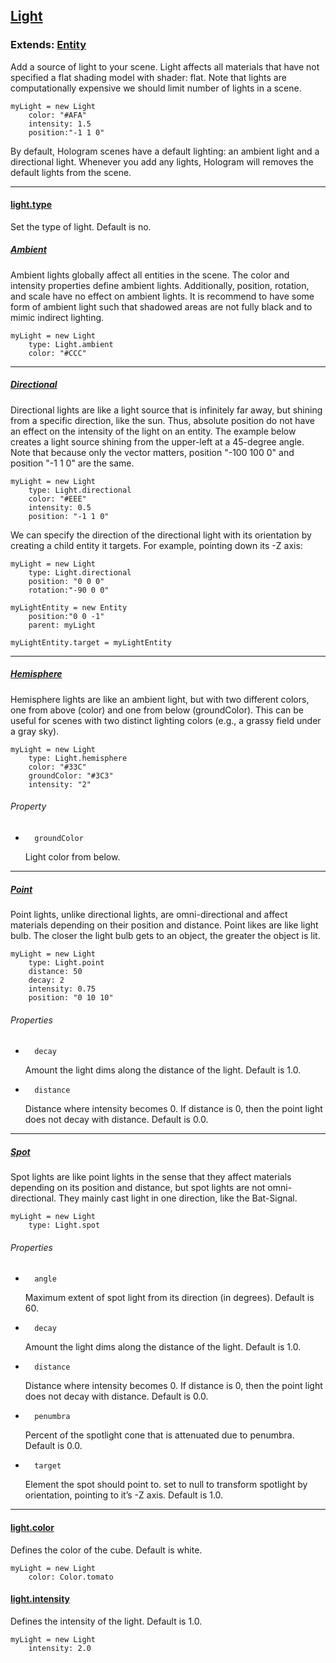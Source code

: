 ## [Light](#light)

### Extends: [Entity](#entity)

Add a source of light to your scene. Light affects all materials that have not specified a flat shading model with shader: flat. Note that lights are computationally expensive we should limit number of lights in a scene.

	myLight = new Light
		color: "#AFA"
		intensity: 1.5
		position:"-1 1 0"

By default, Hologram scenes have a default lighting: an ambient light and a directional light. Whenever you add any lights, Hologram will removes the default lights from the scene.

-------------------------------------------------------

#### [light.type](#light-type) *<string>*
Set the type of light. Default is no.

##### [Ambient](#light-type-ambient)
Ambient lights globally affect all entities in the scene. The color and intensity properties define ambient lights. Additionally, position, rotation, and scale have no effect on ambient lights. It is recommend to have some form of ambient light such that shadowed areas are not fully black and to mimic indirect lighting.

	myLight = new Light
		type: Light.ambient
		color: "#CCC"

-------------------------------------------------------

##### [Directional](#light-type-directional)
Directional lights are like a light source that is infinitely far away, but shining from a specific direction, like the sun. Thus, absolute position do not have an effect on the intensity of the light on an entity. The example below creates a light source shining from the upper-left at a 45-degree angle. Note that because only the vector matters, position "-100 100 0" and position "-1 1 0" are the same.

	myLight = new Light
		type: Light.directional
		color: "#EEE"
		intensity: 0.5
		position: "-1 1 0"

We can specify the direction of the directional light with its orientation by creating a child entity it targets. For example, pointing down its -Z axis:

	myLight = new Light
		type: Light.directional
		position: "0 0 0"
		rotation:"-90 0 0"

	myLightEntity = new Entity
		position:"0 0 -1"
		parent: myLight

	myLightEntity.target = myLightEntity

-------------------------------------------------------

##### [Hemisphere](#light-type-hemisphere)
Hemisphere lights are like an ambient light, but with two different colors, one from above (color) and one from below (groundColor). This can be useful for scenes with two distinct lighting colors (e.g., a grassy field under a gray sky).

	myLight = new Light
		type: Light.hemisphere
		color: "#33C"
		groundColor: "#3C3"
		intensity: "2"

###### Property
*
		groundColor
	Light color from below.

-------------------------------------------------------

##### [Point](#light-type-point)
Point lights, unlike directional lights, are omni-directional and affect materials depending on their position and distance. Point likes are like light bulb. The closer the light bulb gets to an object, the greater the object is lit.

	myLight = new Light
		type: Light.point
		distance: 50
		decay: 2
		intensity: 0.75
		position: "0 10 10"

###### Properties
*
		decay
	Amount the light dims along the distance of the light. Default is 1.0.
*
		distance
	Distance where intensity becomes 0. If distance is 0, then the point light does not decay with distance. Default is 0.0.

-------------------------------------------------------

##### [Spot](#light-type-spot)
Spot lights are like point lights in the sense that they affect materials depending on its position and distance, but spot lights are not omni-directional. They mainly cast light in one direction, like the Bat-Signal.

	myLight = new Light
		type: Light.spot

###### Properties
*
		angle
	Maximum extent of spot light from its direction (in degrees). Default is 60.
*
		decay
	Amount the light dims along the distance of the light. Default is 1.0.
*
		distance
	Distance where intensity becomes 0. If distance is 0, then the point light does not decay with distance. Default is 0.0.
*
		penumbra
	Percent of the spotlight cone that is attenuated due to penumbra. Default is 0.0.
*
		target
	Element the spot should point to. set to null to transform spotlight by orientation, pointing to it’s -Z axis. Default is 1.0.

-------------------------------------------------------

#### [light.color](#light-color) *<color>*

Defines the color of the cube. Default is white.

	myLight = new Light
		color: Color.tomato

#### [light.intensity](#light-intensity) *<float>*

Defines the intensity of the light. Default is 1.0.

	myLight = new Light
		intensity: 2.0

